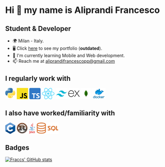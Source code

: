 # Hi 👋 my name is Aliprandi Francesco

## Student & Developer

- 🌍 Milan - Italy.
- 🖥️ Click [here](https://aliprandi-francesco-portfolio.herokuapp.com) to see my portfolio (**outdated**).
- 🚀 I'm currently learning Mobile and Web development.
- 📫 Reach me at aliprandifrancescopp@gmail.com

## I regularly work with

<span><img src="./imgs/python.png" height="36" alt="Python"/></span>
<span><img src="./imgs/javascript.png" height="36" alt="JavaScript"/></span>
<span><img src="./imgs/typescript.png" height="36" alt="TypeScript"/></span>
<span><img src="./imgs/react.png" height="36" alt="React"/></span>
<span><img src="./imgs/tailwind.png" height="36" alt="Tailwind"/></span>
<span><img src="./imgs/express.png" height="36" alt="Express"/></span>
<span><img src="./imgs/mongodb.png" height="36" alt="Mongodb"/></span>
<span><img src="./imgs/docker.png" height="36" alt="Docker"/></span>

## I also have worked/familiarity with

<span><img src="./imgs/c.png" height="36" alt="C"/></span>
<span><img src="./imgs/rust.png" height="36" alt="Rust"/></span>
<span><img src="./imgs/java.png" height="36" alt="Java"/></span>
<span><img src="./imgs/sql.png" height="36" alt="SQL"/></span>

## Badges

<a href="https://github.com/Fraccs"><img src="https://github-readme-stats.vercel.app/api?username=Fraccs&show_icons=true&hide=contribs,stars&count_private=true&title_color=0891b2&text_color=ffffff&icon_color=0891b2&bg_color=1c1917&hide_border=true&show_icons=true" alt="Fraccs' GitHub stats"/></a>
